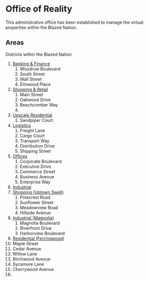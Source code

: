# Office of Reality
This administrative office has been established to manage the virtual properties within the Blazed Nation.

## Areas
Districts within the Blazed Nation
1. [Banking & Finance](https://www.blazed.city/explore?area=1)
   1. Woodrow Boulevard
   2. South Street
   3. Wall Street
   4. Elmwood Place
2. [Shopping & Retail](https://www.blazed.city/explore?area=2)
   1. Main Street
   2. Oakwood Drive
   3. Beachcomber Way
   4. 
3. [Upscale Residential](https://www.blazed.city/explore?area=3)
   1. Sandpiper Court
4. [Logistics](https://www.blazed.city/explore?area=4)
   1. Freight Lane
   2. Cargo Court
   3. Transport Way
   4. Distribution Drive
   5. Shipping Street
5. [Offices](https://www.blazed.city/explore?area=5)
   1. Corporate Boulevard
   2. Executive Drive
   3. Commerce Street
   4. Business Avenue
   5. Enterprise Way
6. [Industrial](https://www.blazed.city/explore?area=6)
7. [Shopping (Uptown Swell)](https://www.blazed.city/explore?area=7)
   1. Pinecrest Road
   2. Sunflower Street
   3. Meadowview Road
   4. Hillside Avenue
8. [Industrial (Magnolia)](https://www.blazed.city/explore?area=8)
   1. Magnolia Boulevard
   2. Riverfront Drive
   3. Harborview Boulevard
9.  [Residential (Ferringwood)](https://www.blazed.city/explore?area=9)
   1.  Maple Street
   2.  Cedar Avenue
   3.  Willow Lane
   4.  Birchwood Avenue
   5.  Sycamore Lane
   6.  Cherrywood Avenue
   7.  